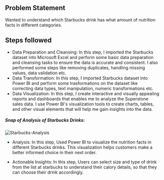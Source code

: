 ## Problem Statement
Wanted to understand which Starbucks drink has what amount of nutrition facts in different categories.

## Steps followed
- Data Preparation and Cleansing: In this step, I imported the Starbucks dataset into Microsoft Excel and perform some basic data preparation and cleansing tasks to ensure the data is accurate and consistent. I also performed some steps like removing duplicates, handling missing values, data validation etc.
- Data Transformation: In this step, I imported Starbucks dataset into Power BI and perform some trasformations on the dataset like correcting data types, text manipulation, numeric transformations etc.
- Data Visualization: In this step, I create interactive and visually appealing reports and dashboards that enables me to analyze the Superstone sales data. I use Power BI's visualization tools to create charts, tables, and other visual elements that will help me gain insights into the data.
##### Snap of Analysis of Starbucks Drinks:
![Starbucks-Analysis](https://github.com/s-narmada/Starbucks-Analysis/assets/58018941/1f6f28dc-b8f2-42bc-be12-20c9dfa95c1e)

- Analysis: In this step, Used Power BI to visualize the nutrition facts in different Starbucks drinks. This visualization helps customers make a better informed choice in their next order.

- Actionable Insights: In this step, Users can select size and type of drink from the list at starbucks to understand their calory details, so that they can choose their drink accordingly.





